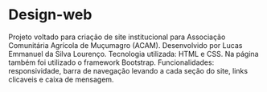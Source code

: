 # Design-web
Projeto voltado para criação de site institucional para Associação Comunitária Agrícola de Muçumagro (ACAM).
Desenvolvido por Lucas Emmanuel da Silva Lourenço.
Tecnologia utilizada: HTML e CSS. Na página também foi utilizado o framework Bootstrap.
Funcionalidades: responsividade, barra de navegação levando a cada seção do site, links clicaveis e caixa de mensagem. 
